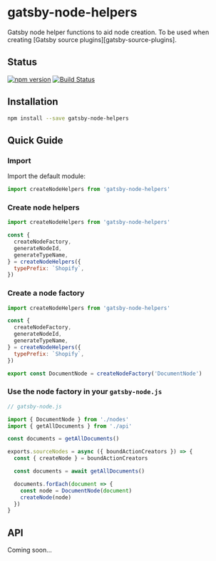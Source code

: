 # gatsby-node-helpers

Gatsby node helper functions to aid node creation. To be used when creating
[Gatsby source plugins][gatsby-source-plugins].

## Status

[![npm version](https://badge.fury.io/js/gatsby-node-helpers.svg)](http://badge.fury.io/js/gatsby-node-helpers)
[![Build Status](https://secure.travis-ci.org/angeloashmore/gatsby-node-helpers.svg?branch=master)](http://travis-ci.org/angeloashmore/gatsby-node-helpers?branch=master)

## Installation

```sh
npm install --save gatsby-node-helpers
```

## Quick Guide

### Import

Import the default module:

```js
import createNodeHelpers from 'gatsby-node-helpers'
```

### Create node helpers

```js
import createNodeHelpers from 'gatsby-node-helpers'

const {
  createNodeFactory,
  generateNodeId,
  generateTypeName,
} = createNodeHelpers({
  typePrefix: `Shopify`,
})
```

### Create a node factory

```js
import createNodeHelpers from 'gatsby-node-helpers'

const {
  createNodeFactory,
  generateNodeId,
  generateTypeName,
} = createNodeHelpers({
  typePrefix: `Shopify`,
})

export const DocumentNode = createNodeFactory('DocumentNode')
```

### Use the node factory in your `gatsby-node.js`

```js
// gatsby-node.js

import { DocumentNode } from './nodes'
import { getAllDocuments } from './api'

const documents = getAllDocuments()

exports.sourceNodes = async ({ boundActionCreators }) => {
  const { createNode } = boundActionCreators

  const documents = await getAllDocuments()

  documents.forEach(document => {
    const node = DocumentNode(document)
    createNode(node)
  })
}
```

## API

Coming soon...
